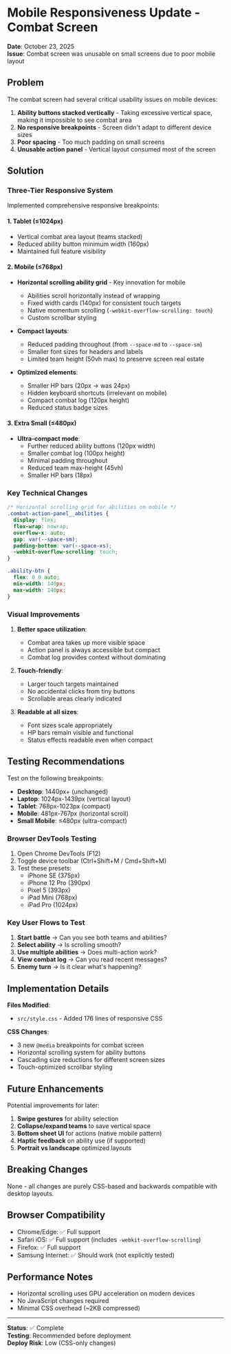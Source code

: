 # Mobile Responsiveness Update - Combat Screen

**Date**: October 23, 2025  
**Issue**: Combat screen was unusable on small screens due to poor mobile layout

## Problem

The combat screen had several critical usability issues on mobile devices:

1. **Ability buttons stacked vertically** - Taking excessive vertical space, making it impossible to see combat area
2. **No responsive breakpoints** - Screen didn't adapt to different device sizes
3. **Poor spacing** - Too much padding on small screens
4. **Unusable action panel** - Vertical layout consumed most of the screen

## Solution

### Three-Tier Responsive System

Implemented comprehensive responsive breakpoints:

#### 1. **Tablet (≤1024px)**
- Vertical combat area layout (teams stacked)
- Reduced ability button minimum width (160px)
- Maintained full feature visibility

#### 2. **Mobile (≤768px)**
- **Horizontal scrolling ability grid** - Key innovation for mobile
  - Abilities scroll horizontally instead of wrapping
  - Fixed width cards (140px) for consistent touch targets
  - Native momentum scrolling (`-webkit-overflow-scrolling: touch`)
  - Custom scrollbar styling

- **Compact layouts**:
  - Reduced padding throughout (from `--space-md` to `--space-sm`)
  - Smaller font sizes for headers and labels
  - Limited team height (50vh max) to preserve screen real estate

- **Optimized elements**:
  - Smaller HP bars (20px → was 24px)
  - Hidden keyboard shortcuts (irrelevant on mobile)
  - Compact combat log (120px height)
  - Reduced status badge sizes

#### 3. **Extra Small (≤480px)**
- **Ultra-compact mode**:
  - Further reduced ability buttons (120px width)
  - Smaller combat log (100px height)
  - Minimal padding throughout
  - Reduced team max-height (45vh)
  - Smaller HP bars (18px)

### Key Technical Changes

```css
/* Horizontal scrolling grid for abilities on mobile */
.combat-action-panel__abilities {
  display: flex;
  flex-wrap: nowrap;
  overflow-x: auto;
  gap: var(--space-sm);
  padding-bottom: var(--space-xs);
  -webkit-overflow-scrolling: touch;
}

.ability-btn {
  flex: 0 0 auto;
  min-width: 140px;
  max-width: 140px;
}
```

### Visual Improvements

1. **Better space utilization**:
   - Combat area takes up more visible space
   - Action panel is always accessible but compact
   - Combat log provides context without dominating

2. **Touch-friendly**:
   - Larger touch targets maintained
   - No accidental clicks from tiny buttons
   - Scrollable areas clearly indicated

3. **Readable at all sizes**:
   - Font sizes scale appropriately
   - HP bars remain visible and functional
   - Status effects readable even when compact

## Testing Recommendations

Test on the following breakpoints:
- **Desktop**: 1440px+ (unchanged)
- **Laptop**: 1024px-1439px (vertical layout)
- **Tablet**: 768px-1023px (compact)
- **Mobile**: 481px-767px (horizontal scroll)
- **Small Mobile**: ≤480px (ultra-compact)

### Browser DevTools Testing

1. Open Chrome DevTools (F12)
2. Toggle device toolbar (Ctrl+Shift+M / Cmd+Shift+M)
3. Test these presets:
   - iPhone SE (375px)
   - iPhone 12 Pro (390px)
   - Pixel 5 (393px)
   - iPad Mini (768px)
   - iPad Pro (1024px)

### Key User Flows to Test

1. **Start battle** → Can you see both teams and abilities?
2. **Select ability** → Is scrolling smooth?
3. **Use multiple abilities** → Does multi-action work?
4. **View combat log** → Can you read recent messages?
5. **Enemy turn** → Is it clear what's happening?

## Implementation Details

**Files Modified**:
- `src/style.css` - Added 176 lines of responsive CSS

**CSS Changes**:
- 3 new `@media` breakpoints for combat screen
- Horizontal scrolling system for ability buttons
- Cascading size reductions for different screen sizes
- Touch-optimized scrollbar styling

## Future Enhancements

Potential improvements for later:
1. **Swipe gestures** for ability selection
2. **Collapse/expand teams** to save vertical space
3. **Bottom sheet UI** for actions (native mobile pattern)
4. **Haptic feedback** on ability use (if supported)
5. **Portrait vs landscape** optimized layouts

## Breaking Changes

None - all changes are purely CSS-based and backwards compatible with desktop layouts.

## Browser Compatibility

- Chrome/Edge: ✅ Full support
- Safari iOS: ✅ Full support (includes `-webkit-overflow-scrolling`)
- Firefox: ✅ Full support
- Samsung Internet: ✅ Should work (not explicitly tested)

## Performance Notes

- Horizontal scrolling uses GPU acceleration on modern devices
- No JavaScript changes required
- Minimal CSS overhead (~2KB compressed)

---

**Status**: ✅ Complete  
**Testing**: Recommended before deployment  
**Deploy Risk**: Low (CSS-only changes)
